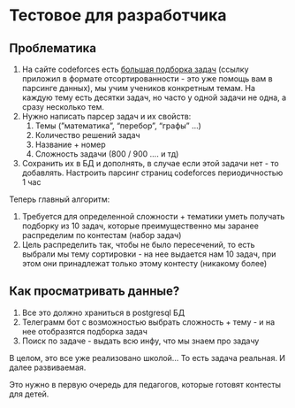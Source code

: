 # Тестовое для разработчика

## Проблематика

1. На сайте codeforces есть [большая подборка задач](https://codeforces.com/problemset?order=BY_SOLVED_DESC) (ссылку приложил в формате отсортированности - это уже помощь вам в парсинге данных), мы учим учеников конкретным темам. На каждую тему есть десятки задач, но часто у одной задачи не одна, а сразу несколько тем.
2. Нужно написать парсер задач и их свойств:
    1. Темы (”математика”, “перебор”, “графы” …)
    2. Количество решений задач
    3. Название + номер
    4. Сложность задачи (800 / 900 …. и тд)
3. Сохранить их в БД и дополнять, в случае если этой задачи нет - то добавлять. Настроить парсинг страниц codeforces периодичностью 1 час

Теперь главный алгоритм:

1. Требуется для определенной сложности + тематики уметь получать подборку из 10 задач, которые преимущественно мы заранее распределим по контестам (набор задач)
2. Цель распределить так, чтобы не было пересечений, то есть выбрали мы тему сортировки - на нее выдается нам 10 задач, при этом они принадлежат только этому контесту (никакому более)

## **Как просматривать данные?**

1. Все это должно храниться в postgresql БД
2. Телеграмм бот с возможностью выбрать сложность + тему - и на нее отобразятся подборка задач
3. Поиск по задаче - выдать всю инфу, что мы знаем про задачу

В целом, это все уже реализовано школой… То есть задача реальная. И далее развиваемая. 

Это нужно в первую очередь для педагогов, которые готовят контесты для детей.
